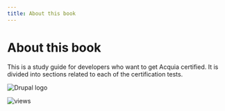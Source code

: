 ```yaml
---
title: About this book
---
```


# About this book

This is a study guide for developers who want to get Acquia certified. It is divided into sections related to each of the certification tests. 

![Drupal logo](/images/drupal-logo-horizontal-blue.png)

![views](https://api.visitor.plantree.me/visitor-badge/pv?label=views&color=informational&namespace=studyguide&key=about.md)

